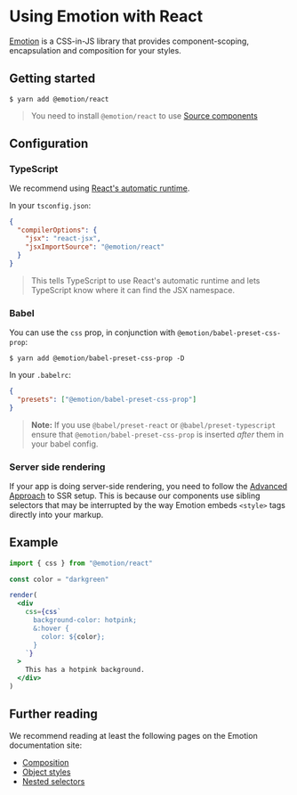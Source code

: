 # Using Emotion with React

[Emotion](https://emotion.sh/) is a CSS-in-JS library that provides component-scoping, encapsulation and composition for your styles.

## Getting started

```shell
$ yarn add @emotion/react
```

> You need to install `@emotion/react` to use [Source components](https://github.com/guardian/source)

## Configuration

### TypeScript

We recommend using [React's automatic runtime](https://reactjs.org/blog/2020/09/22/introducing-the-new-jsx-transform.html).

In your `tsconfig.json`:

```json
{
  "compilerOptions": {
    "jsx": "react-jsx",
    "jsxImportSource": "@emotion/react"
  }
}
```

> This tells TypeScript to use React's automatic runtime and lets TypeScript know where it can find the JSX namespace.

### Babel

You can use the `css` prop, in conjunction with `@emotion/babel-preset-css-prop`:

```shell
$ yarn add @emotion/babel-preset-css-prop -D
```

In your `.babelrc`:

```json
{
  "presets": ["@emotion/babel-preset-css-prop"]
}
```

> **Note:** If you use `@babel/preset-react` or `@babel/preset-typescript` ensure that `@emotion/babel-preset-css-prop` is inserted _after_ them in your babel config.

### Server side rendering

If your app is doing server-side rendering, you need to follow the [Advanced Approach](https://emotion.sh/docs/ssr#advanced-approach) to SSR setup. This is because our components use sibling selectors that may be interrupted by the way Emotion embeds `<style>` tags directly into your markup.

## Example

```jsx
import { css } from "@emotion/react"

const color = "darkgreen"

render(
  <div
    css={css`
      background-color: hotpink;
      &:hover {
        color: ${color};
      }
    `}
  >
    This has a hotpink background.
  </div>
)
```

## Further reading

We recommend reading at least the following pages on the Emotion documentation site:

- [Composition](https://emotion.sh/docs/composition)
- [Object styles](https://emotion.sh/docs/object-styles)
- [Nested selectors](https://emotion.sh/docs/nested)
